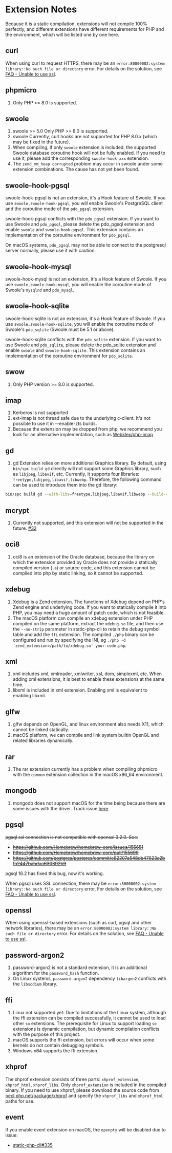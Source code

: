 # Extension Notes

Because it is a static compilation, extensions will not compile 100% perfectly, 
and different extensions have different requirements for PHP and the environment, 
which will be listed one by one here.

## curl

When using curl to request HTTPS, there may be an `error:80000002:system library::No such file or directory` error.
For details on the solution, see [FAQ - Unable to use ssl](../faq/#unable-to-use-ssl).

## phpmicro

1. Only PHP >= 8.0 is supported.

## swoole

1. swoole >= 5.0 Only PHP >= 8.0 is supported.
2. swoole Currently, curl hooks are not supported for PHP 8.0.x (which may be fixed in the future).
3. When compiling, if only `swoole` extension is included, the supported Swoole database coroutine hook will not be fully enabled. 
   If you need to use it, please add the corresponding `swoole-hook-xxx` extension.
4. The `zend_mm_heap corrupted` problem may occur in swoole under some extension combinations. The cause has not yet been found.

## swoole-hook-pgsql

swoole-hook-pgsql is not an extension, it's a Hook feature of Swoole.
If you use `swoole,swoole-hook-pgsql`, you will enable Swoole's PostgreSQL client and the coroutine mode of the `pdo_pgsql` extension.

swoole-hook-pgsql conflicts with the `pdo_pgsql` extension. If you want to use Swoole and `pdo_pgsql`, please delete the pdo_pgsql extension and enable `swoole` and `swoole-hook-pgsql`.
This extension contains an implementation of the coroutine environment for `pdo_pgsql`.

On macOS systems, `pdo_pgsql` may not be able to connect to the postgresql server normally, please use it with caution.

## swoole-hook-mysql

swoole-hook-mysql is not an extension, it's a Hook feature of Swoole.
If you use `swoole,swoole-hook-mysql`, you will enable the coroutine mode of Swoole's `mysqlnd` and `pdo_mysql`.

## swoole-hook-sqlite

swoole-hook-sqlite is not an extension, it's a Hook feature of Swoole.
If you use `swoole,swoole-hook-sqlite`, you will enable the coroutine mode of Swoole's `pdo_sqlite` (Swoole must be 5.1 or above).

swoole-hook-sqlite conflicts with the `pdo_sqlite` extension. If you want to use Swoole and `pdo_sqlite`, please delete the pdo_sqlite extension and enable `swoole` and `swoole-hook-sqlite`.
This extension contains an implementation of the coroutine environment for `pdo_sqlite`.

## swow

1. Only PHP version >= 8.0 is supported.

## imap

1. Kerberos is not supported
2. ext-imap is not thread safe due to the underlying c-client. It's not possible to use it in --enable-zts builds.
3. Because the extension may be dropped from php, we recommend you look for an alternative implementation, such as [Webklex/php-imap](https://github.com/Webklex/php-imap)

## gd

1. gd Extension relies on more additional Graphics library. By default, 
using `bin/spc build gd` directly will not support some Graphics library, such as `libjpeg`, `libavif`, etc.
Currently, it supports four libraries: `freetype,libjpeg,libavif,libwebp`. 
Therefore, the following command can be used to introduce them into the gd library:

```bash
bin/spc build gd --with-libs=freetype,libjpeg,libavif,libwebp --build-cli
```

## mcrypt

1. Currently not supported, and this extension will not be supported in the future. [#32](https://github.com/crazywhalecc/static-php-cli/issues/32)

## oci8

1. oci8 is an extension of the Oracle database, because the library on which the extension provided by Oracle does not provide a statically compiled version (`.a`) or source code, 
and this extension cannot be compiled into php by static linking, so it cannot be supported.

## xdebug

1. Xdebug is a Zend extension. The functions of Xdebug depend on PHP's Zend engine and underlying code. 
If you want to statically compile it into PHP, you may need a huge amount of patch code, which is not feasible.
2. The macOS platform can compile an xdebug extension under PHP compiled on the same platform, 
extract the `xdebug.so` file, and then use the `--no-strip` parameter in static-php-cli to retain the debug symbol table and add the `ffi` extension. 
The compiled `./php` binary can be configured and run by specifying the INI, eg `./php -d 'zend_extension=/path/to/xdebug.so' your-code.php`.

## xml

1. xml includes xml, xmlreader, xmlwriter, xsl, dom, simplexml, etc. 
    When adding xml extensions, it is best to enable these extensions at the same time.
2. libxml is included in xml extension. Enabling xml is equivalent to enabling libxml.

## glfw

1. glfw depends on OpenGL, and linux environment also needs X11, which cannot be linked statically.
2. macOS platform, we can compile and link system builtin OpenGL and related libraries dynamically.

## rar

1. The rar extension currently has a problem when compiling phpmicro with the `common` extension collection in the macOS x86_64 environment.

## mongodb

1. mongodb does not support macOS for the time being because there are some issues with the driver. Track issue [here](https://github.com/crazywhalecc/static-php-cli/issues/281).

## pgsql

~~pgsql ssl connection is not compatible with openssl 3.2.0. See:~~

- ~~<https://github.com/Homebrew/homebrew-core/issues/155651>~~
- ~~<https://github.com/Homebrew/homebrew-core/pull/155699>~~
- ~~<https://github.com/postgres/postgres/commit/c82207a548db47623a2bfa2447babdaa630302b9>~~

pgsql 16.2 has fixed this bug, now it's working.

When pgsql uses SSL connection, there may be `error:80000002:system library::No such file or directory` error,
For details on the solution, see [FAQ - Unable to use ssl](../faq/#unable-to-use-ssl).

## openssl

When using openssl-based extensions (such as curl, pgsql and other network libraries),
there may be an `error:80000002:system library::No such file or directory` error.
For details on the solution, see [FAQ - Unable to use ssl](../faq/#unable-to-use-ssl).

## password-argon2

1. password-argon2 is not a standard extension, it is an additional algorithm for the `password_hash` function.
2. On Linux systems, `password-argon2` dependency `libargon2` conflicts with the `libsodium` library.

## ffi

1. Linux not supported yet: Due to limitations of the Linux system, although the ffi extension can be compiled successfully, it cannot be used to load other `so` extensions. 
   The prerequisite for Linux to support loading `so` extensions is dynamic compilation, but dynamic compilation conflicts with the purpose of this project.
2. macOS supports the ffi extension, but errors will occur when some kernels do not contain debugging symbols.
3. Windows x64 supports the ffi extension.

## xhprof

The xhprof extension consists of three parts: `xhprof_extension`, `xhprof_html`, `xhprof_libs`. 
Only `xhprof_extension` is included in the compiled binary.
If you need to use xhprof,
please download the source code from [pecl.php.net/package/xhprof](http://pecl.php.net/package/xhprof) and specify the `xhprof_libs` and `xhprof_html` paths for use.

## event

If you enable event extension on macOS, the `openpty` will be disabled due to issue:

- [static-php-cli#335](https://github.com/crazywhalecc/static-php-cli/issues/335)
